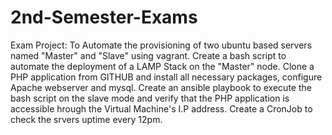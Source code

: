 # 2nd-Semester-Exams
Exam Project:
To Automate the provisioning of two ubuntu based servers named "Master" and "Slave" using vagrant.
Create a bash script to automate the deployment of a LAMP Stack on the "Master" node.
Clone a PHP application from GITHUB and install all necessary packages, configure Apache webserver and mysql.
Create an ansible playbook to execute the bash script on the slave mode and verify that the PHP application is 
accessible hrough the Virtual Machine's I.P address.
Create a CronJob to check the srvers uptime every 12pm.
